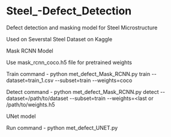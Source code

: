 # Steel_-Defect_Detection
Defect detection and masking model for Steel Microstructure

Used on Severstal Steel Dataset on Kaggle

Mask RCNN Model

  Use mask_rcnn_coco.h5 file for pretrained weights

  Train command - python met_defect_Mask_RCNN.py train --dataset=train_1.csv --subset=train --weights=coco

  Detect command - python met_defect_Mask_RCNN.py detect --dataset=/path/to/dataset --subset=train --weights=<last or /path/to/weights.h5
  
  
UNet model
  
  Run command - python met_defect_UNET.py
